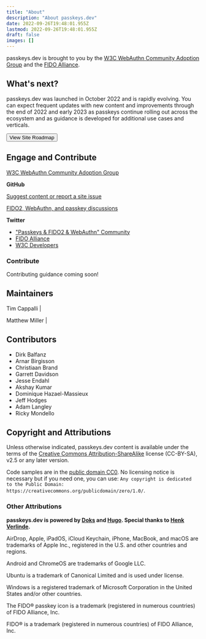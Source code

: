 ```yaml
---
title: "About"
description: "About passkeys.dev"
date: 2022-09-26T19:48:01.955Z
lastmod: 2022-09-26T19:48:01.955Z
draft: false
images: []
---
```


passkeys.dev is brought to you by the [W3C WebAuthn Community Adoption Group](https://www.w3.org/community/webauthn-adoption/) and the [FIDO Alliance](https://fidoalliance.org/).

## What's next?

passkeys.dev was launched in October 2022 and is rapidly evolving. You can expect frequent updates with new content and improvements through the end of 2022 and early 2023 as passkeys continue rolling out across the ecosystem and as guidance is developed for additional use cases and verticals.

<a href="roadmap"><button type="button" class="btn btn-primary">View Site Roadmap <i class="bi bi-cone-striped"></i></button></a>

## Engage and Contribute

<a href="https://www.w3.org/community/webauthn-adoption/" target="_blank">W3C WebAuthn Community Adoption Group <i class="bi bi-box-arrow-up-right"></i></a>

<strong>GitHub</strong> <i class="bi bi-github color-black"></i>

<a href="https://github.com/passkeydeveloper/passkeys.dev/issues/new/choose" target="_blank">Suggest content or report a site issue <i class="bi bi-box-arrow-up-right"></i></a>

<a href="https://github.com/passkeydeveloper/discussions/discussions" target="_blank">FIDO2, WebAuthn, and passkey discussions <i class="bi bi-box-arrow-up-right"></i></a>

<strong>Twitter</strong> <i class="bi bi-twitter color-twitter-blue"></i>

- <a href="https://twitter.com/i/communities/1492980146265018374" target="_blank">"Passkeys & FIDO2 & WebAuthn" Community <i class="bi bi-box-arrow-up-right"></i></a>
- <a href="https://twitter.com/FIDOAlliance" target="_blank">FIDO Alliance <i class="bi bi-box-arrow-up-right"></i></a>
- <a href="https://twitter.com/w3cdevs" target="_blank">W3C Developers <i class="bi bi-box-arrow-up-right"></i></a>

### Contribute

Contributing guidance coming soon!

## Maintainers

Tim Cappalli | <a href="https://github.com/timcappalli" target="_blank"><i class="bi bi-github color-black"></i></a> <a href="https://twitter.com/timcappalli" target="_blank"><i class="bi bi-twitter color-twitter-blue"></i></a> <a href="https://timcappalli.me/" target="_blank"><i class="bi bi-house-heart"></i></a>

Matthew Miller | <a href="https://github.com/MasterKale" target="_blank"><i class="bi bi-github color-black"></i></a> <a href="https://twitter.com/IAmKale" target="_blank"><i class="bi bi-twitter color-twitter-blue"></i></a> <a href="https://millerti.me/" target="_blank"><i class="bi bi-house-heart"></i></a>

## Contributors

- Dirk Balfanz
- Arnar Birgisson
- Christiaan Brand
- Garrett Davidson
- Jesse Endahl
- Akshay Kumar
- Dominique Hazael-Massieux <a href="https://github.com/dontcallmedom" target="_blank"><i class="bi bi-github color-black"></i></a>
- Jeff Hodges
- Adam Langley
- Ricky Mondello

## Copyright and Attributions

Unless otherwise indicated, passkeys.dev content is available under the terms of the [Creative Commons Attribution-ShareAlike](https://creativecommons.org/licenses/by-sa/2.5/) license (CC-BY-SA), v2.5 or any later version.

Code samples are in the [public domain CC0](https://creativecommons.org/publicdomain/zero/1.0/). No licensing notice is necessary but if you need one, you can use: `Any copyright is dedicated to the Public Domain: https://creativecommons.org/publicdomain/zero/1.0/`.

### Other Attributions

**passkeys.dev is powered by [Doks](https://getdoks.org/) and [Hugo](https://gohugo.io/). Special thanks to [Henk Verlinde](https://github.com/h-enk).**

AirDrop, Apple, iPadOS, iCloud Keychain, iPhone, MacBook, and macOS are trademarks of Apple Inc., registered in the U.S. and other countries and regions.

Android and ChromeOS are trademarks of Google LLC.

Ubuntu is a trademark of Canonical Limited and is used under license.

Windows is a registered trademark of Microsoft Corporation in the United States and/or other countries.

The FIDO® passkey icon is a trademark (registered in numerous countries) of FIDO Alliance, Inc.

FIDO® is a trademark (registered in numerous countries) of FIDO Alliance, Inc.
